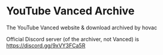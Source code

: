 # YouTube Vanced Archive
The YouTube Vanced website & download archived by hovac

Official Discord server (of the archiver, not Vanced) is https://discord.gg/9xVY3FCa5R
